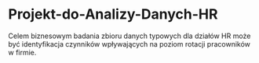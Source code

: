 # Projekt-do-Analizy-Danych-HR
Celem biznesowym badania zbioru danych typowych dla działów HR może być identyfikacja czynników wpływających na poziom rotacji pracowników w firmie. 
